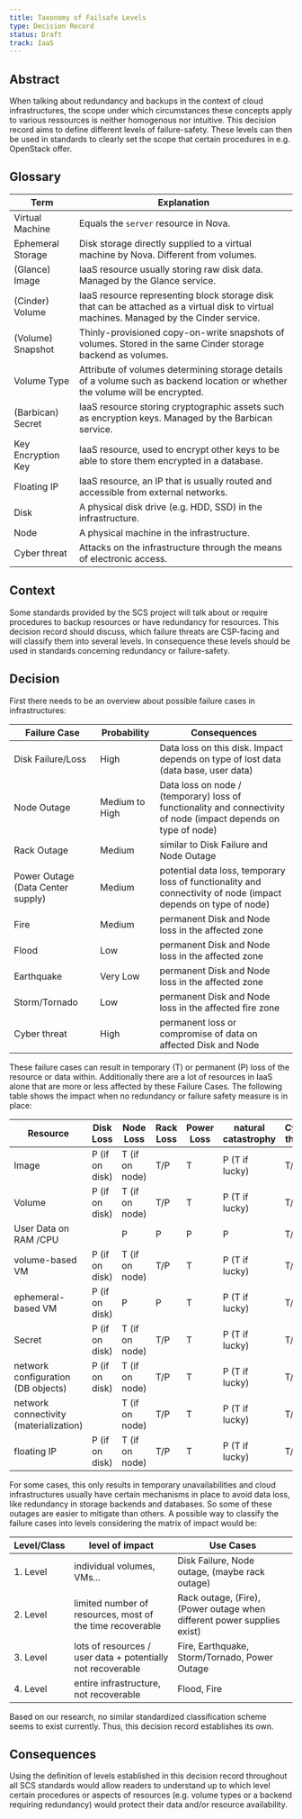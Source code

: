 ```yaml
---
title: Taxonomy of Failsafe Levels
type: Decision Record
status: Draft
track: IaaS
---
```



## Abstract

When talking about redundancy and backups in the context of cloud infrastructures, the scope under which circumstances these concepts apply to various ressources is neither homogenous nor intuitive.
This decision record aims to define different levels of failure-safety.
These levels can then be used in standards to clearly set the scope that certain procedures in e.g. OpenStack offer.

## Glossary

| Term               | Explanation                                                                                                                              |
| ------------------ | ---------------------------------------------------------------------------------------------------------------------------------------- |
| Virtual Machine    | Equals the `server` resource in Nova.                                                                                                    |
| Ephemeral Storage  | Disk storage directly supplied to a virtual machine by Nova. Different from volumes.                                                     |
| (Glance) Image     | IaaS resource usually storing raw disk data. Managed by the Glance service.                                                              |
| (Cinder) Volume    | IaaS resource representing block storage disk that can be attached as a virtual disk to virtual machines. Managed by the Cinder service. |
| (Volume) Snapshot  | Thinly-provisioned copy-on-write snapshots of volumes. Stored in the same Cinder storage backend as volumes.                             |
| Volume Type        | Attribute of volumes determining storage details of a volume such as backend location or whether the volume will be encrypted.           |
| (Barbican) Secret  | IaaS resource storing cryptographic assets such as encryption keys. Managed by the Barbican service.                                     |
| Key Encryption Key | IaaS resource, used to encrypt other keys to be able to store them encrypted in a database.                                              |
| Floating IP        | IaaS resource, an IP that is usually routed and accessible from external networks.                                                       |
| Disk               | A physical disk drive (e.g. HDD, SSD) in the infrastructure.                                                                             |
| Node               | A physical machine in the infrastructure.                                                                                                |
| Cyber threat       | Attacks on the infrastructure through the means of electronic access.                                                                    |

## Context

Some standards provided by the SCS project will talk about or require procedures to backup resources or have redundancy for resources.
This decision record should discuss, which failure threats are CSP-facing and will classify them into several levels.
In consequence these levels should be used in standards concerning redundancy or failure-safety.

## Decision

First there needs to be an overview about possible failure cases in infrastructures:

| Failure Case | Probability | Consequences |
|----|-----|----|
| Disk Failure/Loss | High | Data loss on this disk. Impact depends on type of lost data (data base, user data) |
| Node Outage | Medium to High | Data loss on node / (temporary) loss of functionality and connectivity of node (impact depends on type of node)  |
| Rack Outage | Medium | similar to Disk Failure and Node Outage |
| Power Outage (Data Center supply)  | Medium | potential data loss, temporary loss of functionality and connectivity of node (impact depends on type of node)  |
| Fire | Medium | permanent Disk and Node loss in the affected zone |
| Flood | Low | permanent Disk and Node loss in the affected zone |
| Earthquake | Very Low | permanent Disk and Node loss in the affected zone |
| Storm/Tornado | Low | permanent Disk and Node loss in the affected fire zone |
| Cyber threat  | High | permanent loss or compromise of data on affected Disk and Node  |

These failure cases can result in temporary (T) or permanent (P) loss of the resource or data within.
Additionally there are a lot of resources in IaaS alone that are more or less affected by these Failure Cases.
The following table shows the impact when no redundancy or failure safety measure is in place:

| Resource | Disk Loss | Node Loss | Rack Loss | Power Loss | natural catastrophy | Cyber threat |
|----|----|----|----|----|----|----|
| Image | P (if on disk) | T (if on node) | T/P | T | P (T if lucky) | T/P |
| Volume | P (if on disk) | T (if on node) | T/P | T | P (T if lucky) | T/P |
| User Data on RAM /CPU | | P | P | P | P | T/P |
| volume-based VM | P (if on disk) | T (if on node) | T/P | T | P (T if lucky) | T/P |
| ephemeral-based VM | P (if on disk) | P | P | T | P (T if lucky) | T/P |
| Secret | P (if on disk) | T (if on node) | T/P | T | P (T if lucky) | T/P |
| network configuration (DB objects) | P (if on disk) | T (if on node) | T/P | T | P (T if lucky) | T/P |
| network connectivity (materialization) | | T (if on node) | T/P | T | P (T if lucky) | T/P |
| floating IP | P (if on disk) | T (if on node) | T/P | T | P (T if lucky) | T/P |

For some cases, this only results in temporary unavailabilities and cloud infrastructures usually have certain mechanisms in place to avoid data loss, like redundancy in storage backends and databases.
So some of these outages are easier to mitigate than others.
A possible way to classify the failure cases into levels considering the matrix of impact would be:

| Level/Class | level of impact | Use Cases |
|---|---|-----|
| 1. Level | individual volumes, VMs... | Disk Failure, Node outage, (maybe rack outage) |
| 2. Level | limited number of resources, most of the time recoverable | Rack outage, (Fire), (Power outage when different power supplies exist) |
| 3. Level | lots of resources / user data + potentially not recoverable | Fire, Earthquake, Storm/Tornado, Power Outage |
| 4. Level | entire infrastructure, not recoverable | Flood, Fire |

Based on our research, no similar standardized classification scheme seems to exist currently.
Thus, this decision record establishes its own.

## Consequences

Using the definition of levels established in this decision record throughout all SCS standards would allow readers to understand up to which level certain procedures or aspects of resources (e.g. volume types or a backend requiring redundancy) would protect their data and/or resource availability.
